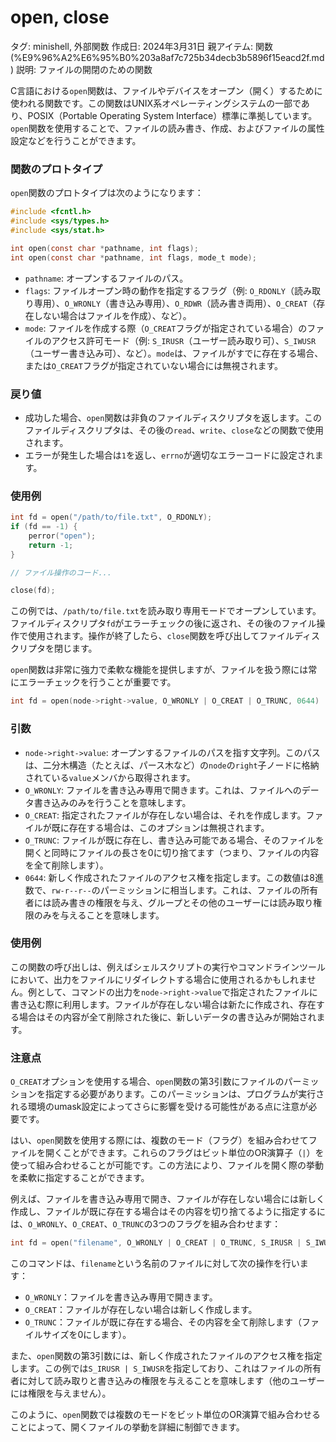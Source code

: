 # open, close

タグ: minishell, 外部関数
作成日: 2024年3月31日
親アイテム: 関数 (%E9%96%A2%E6%95%B0%203a8af7c725b34decb3b5896f15eacd2f.md)
説明: ファイルの開閉のための関数

C言語における`open`関数は、ファイルやデバイスをオープン（開く）するために使われる関数です。この関数はUNIX系オペレーティングシステムの一部であり、POSIX（Portable Operating System Interface）標準に準拠しています。`open`関数を使用することで、ファイルの読み書き、作成、およびファイルの属性設定などを行うことができます。

### 関数のプロトタイプ

`open`関数のプロトタイプは次のようになります：

```c
#include <fcntl.h>
#include <sys/types.h>
#include <sys/stat.h>

int open(const char *pathname, int flags);
int open(const char *pathname, int flags, mode_t mode);

```

- `pathname`: オープンするファイルのパス。
- `flags`: ファイルオープン時の動作を指定するフラグ（例: `O_RDONLY`（読み取り専用）、`O_WRONLY`（書き込み専用）、`O_RDWR`（読み書き両用）、`O_CREAT`（存在しない場合はファイルを作成）、など）。
- `mode`: ファイルを作成する際（`O_CREAT`フラグが指定されている場合）のファイルのアクセス許可モード（例: `S_IRUSR`（ユーザー読み取り可）、`S_IWUSR`（ユーザー書き込み可）、など）。`mode`は、ファイルがすでに存在する場合、または`O_CREAT`フラグが指定されていない場合には無視されます。

### 戻り値

- 成功した場合、`open`関数は非負のファイルディスクリプタを返します。このファイルディスクリプタは、その後の`read`、`write`、`close`などの関数で使用されます。
- エラーが発生した場合は`1`を返し、`errno`が適切なエラーコードに設定されます。

### 使用例

```c
int fd = open("/path/to/file.txt", O_RDONLY);
if (fd == -1) {
    perror("open");
    return -1;
}

// ファイル操作のコード...

close(fd);

```

この例では、`/path/to/file.txt`を読み取り専用モードでオープンしています。ファイルディスクリプタ`fd`がエラーチェックの後に返され、その後のファイル操作で使用されます。操作が終了したら、`close`関数を呼び出してファイルディスクリプタを閉じます。

`open`関数は非常に強力で柔軟な機能を提供しますが、ファイルを扱う際には常にエラーチェックを行うことが重要です。

```c
int fd = open(node->right->value, O_WRONLY | O_CREAT | O_TRUNC, 0644)
```

### 引数

- `node->right->value`: オープンするファイルのパスを指す文字列。このパスは、二分木構造（たとえば、パース木など）の`node`の`right`子ノードに格納されている`value`メンバから取得されます。
- `O_WRONLY`: ファイルを書き込み専用で開きます。これは、ファイルへのデータ書き込みのみを行うことを意味します。
- `O_CREAT`: 指定されたファイルが存在しない場合は、それを作成します。ファイルが既に存在する場合は、このオプションは無視されます。
- `O_TRUNC`: ファイルが既に存在し、書き込み可能である場合、そのファイルを開くと同時にファイルの長さを0に切り捨てます（つまり、ファイルの内容を全て削除します）。
- `0644`: 新しく作成されたファイルのアクセス権を指定します。この数値は8進数で、`rw-r--r--`のパーミッションに相当します。これは、ファイルの所有者には読み書きの権限を与え、グループとその他のユーザーには読み取り権限のみを与えることを意味します。

### 使用例

この関数の呼び出しは、例えばシェルスクリプトの実行やコマンドラインツールにおいて、出力をファイルにリダイレクトする場合に使用されるかもしれません。例として、コマンドの出力を`node->right->value`で指定されたファイルに書き込む際に利用します。ファイルが存在しない場合は新たに作成され、存在する場合はその内容が全て削除された後に、新しいデータの書き込みが開始されます。

### 注意点

`O_CREAT`オプションを使用する場合、`open`関数の第3引数にファイルのパーミッションを指定する必要があります。このパーミッションは、プログラムが実行される環境のumask設定によってさらに影響を受ける可能性がある点に注意が必要です。

はい、`open`関数を使用する際には、複数のモード（フラグ）を組み合わせてファイルを開くことができます。これらのフラグはビット単位のOR演算子（`|`）を使って組み合わせることが可能です。この方法により、ファイルを開く際の挙動を柔軟に指定することができます。

例えば、ファイルを書き込み専用で開き、ファイルが存在しない場合には新しく作成し、ファイルが既に存在する場合はその内容を切り捨てるように指定するには、`O_WRONLY`、`O_CREAT`、`O_TRUNC`の3つのフラグを組み合わせます：

```c
int fd = open("filename", O_WRONLY | O_CREAT | O_TRUNC, S_IRUSR | S_IWUSR);

```

このコマンドは、`filename`という名前のファイルに対して次の操作を行います：

- `O_WRONLY`：ファイルを書き込み専用で開きます。
- `O_CREAT`：ファイルが存在しない場合は新しく作成します。
- `O_TRUNC`：ファイルが既に存在する場合、その内容を全て削除します（ファイルサイズを0にします）。

また、`open`関数の第3引数には、新しく作成されたファイルのアクセス権を指定します。この例では`S_IRUSR | S_IWUSR`を指定しており、これはファイルの所有者に対して読み取りと書き込みの権限を与えることを意味します（他のユーザーには権限を与えません）。

このように、`open`関数では複数のモードをビット単位のOR演算で組み合わせることによって、開くファイルの挙動を詳細に制御できます。